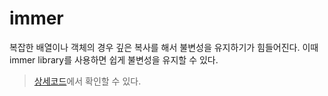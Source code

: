 # immer

복잡한 배열이나 객체의 경우 깊은 복사를 해서 불변성을 유지하기가 힘들어진다. 이때 immer library를 사용하면 쉽게 불변성을 유지할 수 있다.

> [상세코드](https://codesandbox.io/s/react-immer-24nfwc?file=/src/App.js)에서 확인할 수 있다.
